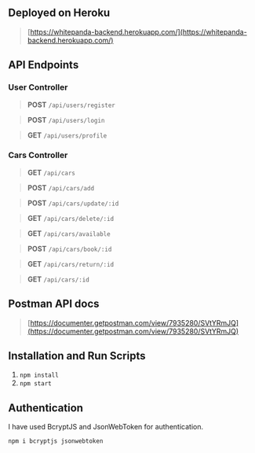 ## Deployed on Heroku

> [https://whitepanda-backend.herokuapp.com/](https://whitepanda-backend.herokuapp.com/)

## API Endpoints

### User Controller

> **POST** `/api/users/register`

>  **POST** `/api/users/login`

>  **GET** `/api/users/profile`

### Cars Controller
> **GET** `/api/cars`

> **POST** `/api/cars/add`

> **POST** `/api/cars/update/:id`

> **GET** `/api/cars/delete/:id`

>  **GET** `/api/cars/available`

>  **POST** `/api/cars/book/:id`

>  **GET** `/api/cars/return/:id`

> **GET** `/api/cars/:id`

## Postman API docs

> [https://documenter.getpostman.com/view/7935280/SVtYRmJQ](https://documenter.getpostman.com/view/7935280/SVtYRmJQ)

## Installation and Run Scripts
1. `npm install`
2. `npm start`

## Authentication
I have used BcryptJS and JsonWebToken for authentication.

    npm i bcryptjs jsonwebtoken

